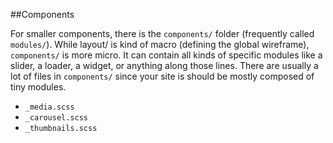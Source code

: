 ##Components

For smaller components, there is the `components/` folder (frequently called `modules/`). While layout/ is kind of macro (defining the global wireframe), `components/` is more micro. It can contain all kinds of specific modules like a slider, a loader, a widget, or anything along those lines. There are usually a lot of files in `components/` since your site is should be mostly composed of tiny modules.

* `_media.scss`
* `_carousel.scss`
* `_thumbnails.scss`
